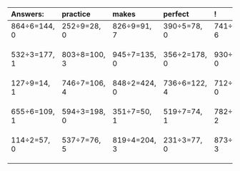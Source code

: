 | Answers: | practice | makes | perfect | ! |
| :--- | :--- | :--- | :--- | :--- |
| 864÷6=144, 0 | 252÷9=28, 0 | 826÷9=91, 7 | 390÷5=78, 0 | 741÷7=105, 6 | 
|   |   |   |   |   | 
|   |   |   |   |   | 
|   |   |   |   |   | 
| 532÷3=177, 1 | 803÷8=100, 3 | 945÷7=135, 0 | 356÷2=178, 0 | 930÷5=186, 0 | 
|   |   |   |   |   | 
|   |   |   |   |   | 
|   |   |   |   |   | 
| 127÷9=14, 1 | 746÷7=106, 4 | 848÷2=424, 0 | 736÷6=122, 4 | 712÷4=178, 0 | 
|   |   |   |   |   | 
|   |   |   |   |   | 
|   |   |   |   |   | 
| 655÷6=109, 1 | 594÷3=198, 0 | 351÷7=50, 1 | 519÷7=74, 1 | 782÷3=260, 2 | 
|   |   |   |   |   | 
|   |   |   |   |   | 
|   |   |   |   |   | 
| 114÷2=57, 0 | 537÷7=76, 5 | 819÷4=204, 3 | 231÷3=77, 0 | 873÷6=145, 3 | 
|   |   |   |   |   | 
|   |   |   |   |   | 
|   |   |   |   |   | 
